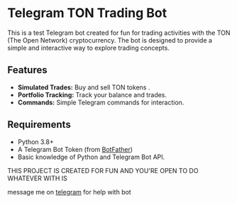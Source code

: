 # Telegram TON Trading Bot

This is a test Telegram bot created for fun for trading activities with the TON (The Open Network) cryptocurrency. The bot is designed to provide a simple and interactive way to explore trading concepts.

## Features

- **Simulated Trades:** Buy and sell TON tokens .
- **Portfolio Tracking:** Track your balance and trades.
- **Commands:** Simple Telegram commands for interaction.

## Requirements

- Python 3.8+
- A Telegram Bot Token (from [BotFather](https://core.telegram.org/bots#botfather))
- Basic knowledge of Python and Telegram Bot API.


THIS PROJECT IS CREATED FOR FUN AND YOU'RE OPEN TO DO WHATEVER WITH IS 

message me on [telegram](https://t.me/neverdusted) for help with bot
